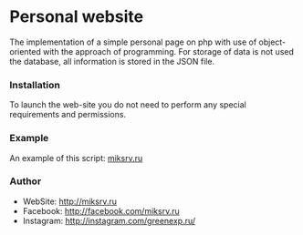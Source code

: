 # Personal website

The implementation of a simple personal page on php with use of object-oriented with the approach of programming. For storage of data is not used the database, all information is stored in the JSON file.

### Installation

To launch the web-site you do not need to perform any special requirements and permissions.

### Example

An example of this script: [miksrv.ru](http://miksrv.ru)

### Author
* WebSite: http://miksrv.ru
* Facebook: http://facebook.com/miksrv.ru
* Instagram: http://instagram.com/greenexp.ru/
